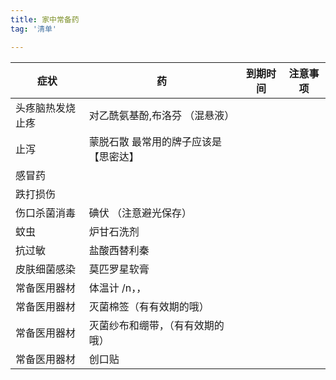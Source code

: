 ```yaml
---
title: 家中常备药
tag: '清单'

---
```





| 症状             | 药                                    | 到期时间 | 注意事项 |
| ---------------- | ------------------------------------- | -------- | -------- |
| 头疼脑热发烧止疼 | 对乙酰氨基酚,布洛芬 （混悬液）        |          |          |
| 止泻             | 蒙脱石散 最常用的牌子应该是【思密达】 |          |          |
| 感冒药           |                                       |          |          |
| 跌打损伤         |                                       |          |          |
| 伤口杀菌消毒     | 碘伏 （注意避光保存）                 |          |          |
| 蚊虫             | 炉甘石洗剂                            |          |          |
| 抗过敏           | 盐酸西替利秦                          |          |          |
| 皮肤细菌感染     |   莫匹罗星软膏                                  |          |          |
| 常备医用器材     | 体温计 /n，，                         |          |          |
| 常备医用器材     | 灭菌棉签（有有效期的哦）              |          |          |
| 常备医用器材     | 灭菌纱布和绷带，（有有效期的哦）      |          |          |
| 常备医用器材     | 创口贴                                      |          |          |

